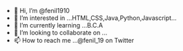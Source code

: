 - 👋 Hi, I’m @fenil1910
- 👀 I’m interested in ...HTML,CSS,Java,Python,Javascript...
- 🌱 I’m currently learning ...B.C.A
- 💞️ I’m looking to collaborate on ...
- 📫 How to reach me ...@fenil_19 on Twitter

<!---
fenil1910/fenil1910 is a ✨ special ✨ repository because its `README.md` (this file) appears on your GitHub profile.
You can click the Preview link to take a look at your changes.
--->
